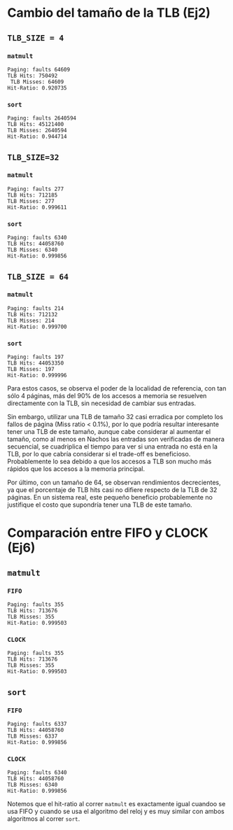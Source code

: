 # Cambio del tamaño de la TLB (Ej2)

## `TLB_SIZE = 4`

### `matmult`

```
Paging: faults 64609
TLB Hits: 750492
 TLB Misses: 64609
Hit-Ratio: 0.920735
```

### `sort`

```
Paging: faults 2640594
TLB Hits: 45121400
TLB Misses: 2640594
Hit-Ratio: 0.944714
```

## `TLB_SIZE=32`

### `matmult`

```
Paging: faults 277
TLB Hits: 712185
TLB Misses: 277
Hit-Ratio: 0.999611
```

### `sort`

```
Paging: faults 6340
TLB Hits: 44058760
TLB Misses: 6340
Hit-Ratio: 0.999856
```

## `TLB_SIZE = 64`

### `matmult`

```
Paging: faults 214
TLB Hits: 712132
TLB Misses: 214
Hit-Ratio: 0.999700
```

### `sort`

```
Paging: faults 197
TLB Hits: 44053350
TLB Misses: 197
Hit-Ratio: 0.999996
```


Para estos casos, se observa el poder de la localidad de referencia, con tan sólo 4 páginas, más del 90% de los accesos a memoria se resuelven directamente con la TLB, sin necesidad de cambiar sus entradas.

Sin embargo, utilizar una TLB de tamaño 32 casi erradica por completo los fallos de página (Miss ratio < 0.1%), por lo que podría resultar interesante tener una TLB de este tamaño, aunque cabe considerar al aumentar el tamaño, como al menos en Nachos las entradas son verificadas de manera secuencial, se cuadriplica el tiempo para ver si una entrada no está en la TLB, por lo que cabría considerar si el trade-off es beneficioso. Probablemente lo sea debido a que los accesos a TLB son mucho más rápidos que los accesos a la memoria principal.

Por último, con un tamaño de 64, se observan rendimientos decrecientes, ya que el porcentaje de TLB hits casi no difiere respecto de la TLB de 32 páginas. En un sistema real,  este pequeño beneficio probablemente no justifique el costo que supondría tener una TLB de este tamaño.


# Comparación entre FIFO y CLOCK (Ej6)




## `matmult`


### `FIFO`

```
Paging: faults 355
TLB Hits: 713676
TLB Misses: 355
Hit-Ratio: 0.999503
```

### `CLOCK`

```
Paging: faults 355
TLB Hits: 713676
TLB Misses: 355
Hit-Ratio: 0.999503
```


## `sort`

### `FIFO`

```
Paging: faults 6337
TLB Hits: 44058760
TLB Misses: 6337
Hit-Ratio: 0.999856
```

### `CLOCK`

```
Paging: faults 6340
TLB Hits: 44058760
TLB Misses: 6340
Hit-Ratio: 0.999856
```

Notemos que el hit-ratio al correr `matmult` es exactamente igual cuandoo se usa FIFO y cuando se usa el algoritmo del reloj y es muy similar con ambos algoritmos al correr `sort`.

